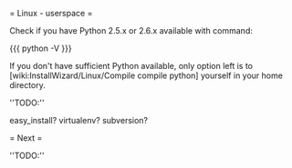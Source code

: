 = Linux - userspace =

Check if you have Python 2.5.x or 2.6.x available with command:

{{{
python -V
}}}

If you don't have sufficient Python available, only option left is to [wiki:InstallWizard/Linux/Compile compile python] yourself in your home directory.

''TODO:''

easy_install?
virtualenv?
subversion?

= Next =

''TODO:''